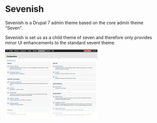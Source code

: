 # Sevenish

Sevenish is a Drupal 7 admin theme based on the core admin theme "Seven".

Sevenish is set us as a child theme of seven and therefore only provides minor UI enhancements to the standard sevent theme. 

![screenshot](screenshot.png)

